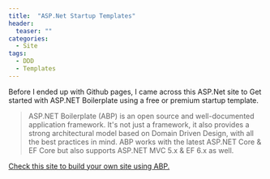 ```yaml
---
title:  "ASP.Net Startup Templates"
header:
  teaser: ""
categories: 
  - Site
tags:
  - DDD
  - Templates
---
```


Before I ended up with Github pages, I came across this ASP.Net site to Get started with ASP.NET Boilerplate using a free or premium startup template.
> ASP.NET Boilerplate (ABP) is an open source and well-documented application framework. It's not just a framework, it also provides a strong architectural model based on Domain Driven Design, with all the best practices in mind.
ABP works with the latest ASP.NET Core & EF Core but also supports ASP.NET MVC 5.x & EF 6.x as well.

[Check this site to build your own site using ABP.](https://aspnetboilerplate.com/Pages/Documents/Introduction)
